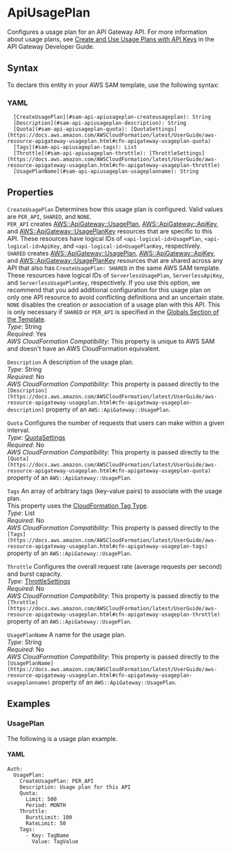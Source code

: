 # ApiUsagePlan<a name="sam-property-api-apiusageplan"></a>

Configures a usage plan for an API Gateway API\. For more information about usage plans, see [Create and Use Usage Plans with API Keys](https://docs.aws.amazon.com/apigateway/latest/developerguide/api-gateway-api-usage-plans.html) in the API Gateway Developer Guide\.

## Syntax<a name="sam-property-api-apiusageplan-syntax"></a>

To declare this entity in your AWS SAM template, use the following syntax:

### YAML<a name="sam-property-api-apiusageplan-syntax.yaml"></a>

```
  [CreateUsagePlan](#sam-api-apiusageplan-createusageplan): String
  [Description](#sam-api-apiusageplan-description): String
  [Quota](#sam-api-apiusageplan-quota): [QuotaSettings](https://docs.aws.amazon.com/AWSCloudFormation/latest/UserGuide/aws-resource-apigateway-usageplan.html#cfn-apigateway-usageplan-quota)
  [Tags](#sam-api-apiusageplan-tags): List
  [Throttle](#sam-api-apiusageplan-throttle): [ThrottleSettings](https://docs.aws.amazon.com/AWSCloudFormation/latest/UserGuide/aws-resource-apigateway-usageplan.html#cfn-apigateway-usageplan-throttle)
  [UsagePlanName](#sam-api-apiusageplan-usageplanname): String
```

## Properties<a name="sam-property-api-apiusageplan-properties"></a>

 `CreateUsagePlan`   <a name="sam-api-apiusageplan-createusageplan"></a>
Determines how this usage plan is configured\. Valid values are `PER_API`, `SHARED`, and `NONE`\.  
`PER_API` creates [AWS::ApiGateway::UsagePlan](https://docs.aws.amazon.com/AWSCloudFormation/latest/UserGuide/aws-resource-apigateway-usageplan.html), [AWS::ApiGateway::ApiKey](https://docs.aws.amazon.com/AWSCloudFormation/latest/UserGuide/aws-resource-apigateway-apikey.html), and [AWS::ApiGateway::UsagePlanKey](https://docs.aws.amazon.com/AWSCloudFormation/latest/UserGuide/aws-resource-apigateway-usageplankey.html) resources that are specific to this API\. These resources have logical IDs of `<api-logical-id>UsagePlan`, `<api-logical-id>ApiKey`, and `<api-logical-id>UsagePlanKey`, respectively\.  
`SHARED` creates [AWS::ApiGateway::UsagePlan](https://docs.aws.amazon.com/AWSCloudFormation/latest/UserGuide/aws-resource-apigateway-usageplan.html), [AWS::ApiGateway::ApiKey](https://docs.aws.amazon.com/AWSCloudFormation/latest/UserGuide/aws-resource-apigateway-apikey.html), and [AWS::ApiGateway::UsagePlanKey](https://docs.aws.amazon.com/AWSCloudFormation/latest/UserGuide/aws-resource-apigateway-usageplankey.html) resources that are shared across any API that also has `CreateUsagePlan: SHARED` in the same AWS SAM template\. These resources have logical IDs of `ServerlessUsagePlan`, `ServerlessApiKey`, and `ServerlessUsagePlanKey`, respectively\. If you use this option, we recommend that you add additional configuration for this usage plan on only one API resource to avoid conflicting definitions and an uncertain state\.  
`NONE` disables the creation or association of a usage plan with this API\. This is only necessary if `SHARED` or `PER_API` is specified in the [Globals Section of the Template](sam-specification-template-anatomy-globals.md)\.  
*Type*: String  
*Required*: Yes  
*AWS CloudFormation Compatibility*: This property is unique to AWS SAM and doesn't have an AWS CloudFormation equivalent\.

 `Description`   <a name="sam-api-apiusageplan-description"></a>
A description of the usage plan\.  
*Type*: String  
*Required*: No  
*AWS CloudFormation Compatibility*: This property is passed directly to the `[Description](https://docs.aws.amazon.com/AWSCloudFormation/latest/UserGuide/aws-resource-apigateway-usageplan.html#cfn-apigateway-usageplan-description)` property of an `AWS::ApiGateway::UsagePlan`\.

 `Quota`   <a name="sam-api-apiusageplan-quota"></a>
Configures the number of requests that users can make within a given interval\.  
*Type*: [QuotaSettings](https://docs.aws.amazon.com/AWSCloudFormation/latest/UserGuide/aws-resource-apigateway-usageplan.html#cfn-apigateway-usageplan-quota)  
*Required*: No  
*AWS CloudFormation Compatibility*: This property is passed directly to the `[Quota](https://docs.aws.amazon.com/AWSCloudFormation/latest/UserGuide/aws-resource-apigateway-usageplan.html#cfn-apigateway-usageplan-quota)` property of an `AWS::ApiGateway::UsagePlan`\.

 `Tags`   <a name="sam-api-apiusageplan-tags"></a>
An array of arbitrary tags \(key\-value pairs\) to associate with the usage plan\.  
This property uses the [CloudFormation Tag Type](https://docs.aws.amazon.com/AWSCloudFormation/latest/UserGuide/aws-properties-resource-tags.html)\.  
*Type*: List  
*Required*: No  
*AWS CloudFormation Compatibility*: This property is passed directly to the `[Tags](https://docs.aws.amazon.com/AWSCloudFormation/latest/UserGuide/aws-resource-apigateway-usageplan.html#cfn-apigateway-usageplan-tags)` property of an `AWS::ApiGateway::UsagePlan`\.

 `Throttle`   <a name="sam-api-apiusageplan-throttle"></a>
Configures the overall request rate \(average requests per second\) and burst capacity\.  
*Type*: [ThrottleSettings](https://docs.aws.amazon.com/AWSCloudFormation/latest/UserGuide/aws-resource-apigateway-usageplan.html#cfn-apigateway-usageplan-throttle)  
*Required*: No  
*AWS CloudFormation Compatibility*: This property is passed directly to the `[Throttle](https://docs.aws.amazon.com/AWSCloudFormation/latest/UserGuide/aws-resource-apigateway-usageplan.html#cfn-apigateway-usageplan-throttle)` property of an `AWS::ApiGateway::UsagePlan`\.

 `UsagePlanName`   <a name="sam-api-apiusageplan-usageplanname"></a>
A name for the usage plan\.  
*Type*: String  
*Required*: No  
*AWS CloudFormation Compatibility*: This property is passed directly to the `[UsagePlanName](https://docs.aws.amazon.com/AWSCloudFormation/latest/UserGuide/aws-resource-apigateway-usageplan.html#cfn-apigateway-usageplan-usageplanname)` property of an `AWS::ApiGateway::UsagePlan`\.

## Examples<a name="sam-property-api-apiusageplan--examples"></a>

### UsagePlan<a name="sam-property-api-apiusageplan--examples--usageplan"></a>

The following is a usage plan example\.

#### YAML<a name="sam-property-api-apiusageplan--examples--usageplan--yaml"></a>

```
Auth:
  UsagePlan:
    CreateUsagePlan: PER_API
    Description: Usage plan for this API
    Quota:
      Limit: 500
      Period: MONTH
    Throttle:
      BurstLimit: 100
      RateLimit: 50
    Tags:
      - Key: TagName
        Value: TagValue
```
